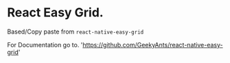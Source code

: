 # React Easy Grid.

Based/Copy paste from `react-native-easy-grid`

For Documentation go to.
'https://github.com/GeekyAnts/react-native-easy-grid'